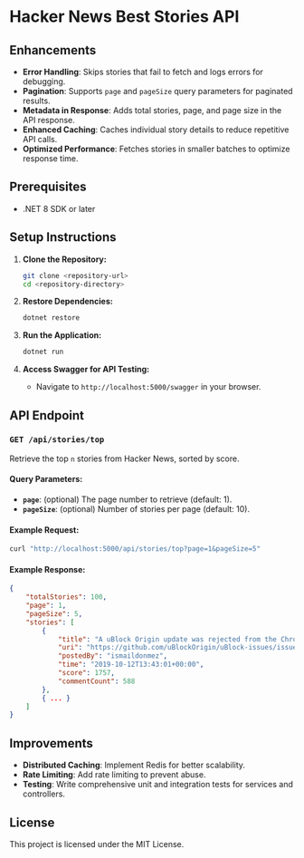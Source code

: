 
# Hacker News Best Stories API

## Enhancements
- **Error Handling**: Skips stories that fail to fetch and logs errors for debugging.
- **Pagination**: Supports `page` and `pageSize` query parameters for paginated results.
- **Metadata in Response**: Adds total stories, page, and page size in the API response.
- **Enhanced Caching**: Caches individual story details to reduce repetitive API calls.
- **Optimized Performance**: Fetches stories in smaller batches to optimize response time.

## Prerequisites
- .NET 8 SDK or later

## Setup Instructions

1. **Clone the Repository:**
   ```bash
   git clone <repository-url>
   cd <repository-directory>
   ```

2. **Restore Dependencies:**
   ```bash
   dotnet restore
   ```

3. **Run the Application:**
   ```bash
   dotnet run
   ```

4. **Access Swagger for API Testing:**
    - Navigate to `http://localhost:5000/swagger` in your browser.

## API Endpoint

### `GET /api/stories/top`
Retrieve the top `n` stories from Hacker News, sorted by score.

#### Query Parameters:
- **`page`**: (optional) The page number to retrieve (default: 1).
- **`pageSize`**: (optional) Number of stories per page (default: 10).

#### Example Request:
```bash
curl "http://localhost:5000/api/stories/top?page=1&pageSize=5"
```

#### Example Response:
```json
{
    "totalStories": 100,
    "page": 1,
    "pageSize": 5,
    "stories": [
        {
            "title": "A uBlock Origin update was rejected from the Chrome Web Store",
            "uri": "https://github.com/uBlockOrigin/uBlock-issues/issues/745",
            "postedBy": "ismaildonmez",
            "time": "2019-10-12T13:43:01+00:00",
            "score": 1757,
            "commentCount": 588
        },
        { ... }
    ]
}
```

## Improvements
- **Distributed Caching**: Implement Redis for better scalability.
- **Rate Limiting**: Add rate limiting to prevent abuse.
- **Testing**: Write comprehensive unit and integration tests for services and controllers.

## License
This project is licensed under the MIT License.
